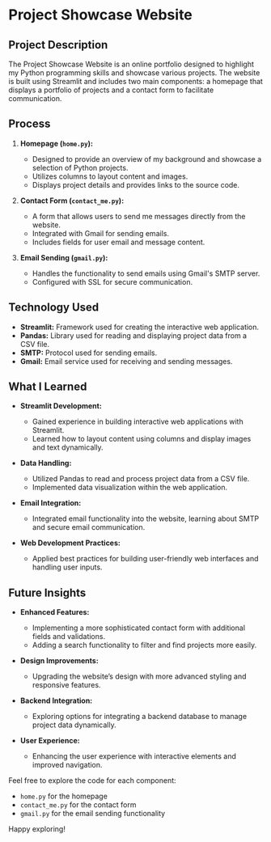 # Project Showcase Website

## Project Description

The Project Showcase Website is an online portfolio designed to highlight my Python programming skills and showcase various projects. The website is built using Streamlit and includes two main components: a homepage that displays a portfolio of projects and a contact form to facilitate communication.

## Process

1. **Homepage (`home.py`):**
   - Designed to provide an overview of my background and showcase a selection of Python projects.
   - Utilizes columns to layout content and images.
   - Displays project details and provides links to the source code.

2. **Contact Form (`contact_me.py`):**
   - A form that allows users to send me messages directly from the website.
   - Integrated with Gmail for sending emails.
   - Includes fields for user email and message content.

3. **Email Sending (`gmail.py`):**
   - Handles the functionality to send emails using Gmail's SMTP server.
   - Configured with SSL for secure communication.

## Technology Used

- **Streamlit:** Framework used for creating the interactive web application.
- **Pandas:** Library used for reading and displaying project data from a CSV file.
- **SMTP:** Protocol used for sending emails.
- **Gmail:** Email service used for receiving and sending messages.

## What I Learned

- **Streamlit Development:**
  - Gained experience in building interactive web applications with Streamlit.
  - Learned how to layout content using columns and display images and text dynamically.

- **Data Handling:**
  - Utilized Pandas to read and process project data from a CSV file.
  - Implemented data visualization within the web application.

- **Email Integration:**
  - Integrated email functionality into the website, learning about SMTP and secure email communication.

- **Web Development Practices:**
  - Applied best practices for building user-friendly web interfaces and handling user inputs.

## Future Insights

- **Enhanced Features:**
  - Implementing a more sophisticated contact form with additional fields and validations.
  - Adding a search functionality to filter and find projects more easily.

- **Design Improvements:**
  - Upgrading the website’s design with more advanced styling and responsive features.

- **Backend Integration:**
  - Exploring options for integrating a backend database to manage project data dynamically.

- **User Experience:**
  - Enhancing the user experience with interactive elements and improved navigation.

Feel free to explore the code for each component:
- `home.py` for the homepage
- `contact_me.py` for the contact form
- `gmail.py` for the email sending functionality

Happy exploring!
